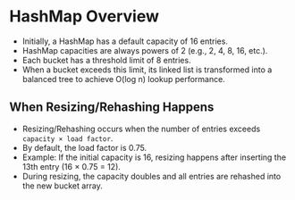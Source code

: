 # HashMap Overview

- Initially, a HashMap has a default capacity of 16 entries.
- HashMap capacities are always powers of 2 (e.g., 2, 4, 8, 16, etc.).
- Each bucket has a threshold limit of 8 entries.
- When a bucket exceeds this limit, its linked list is transformed into a balanced tree to achieve O(log n) lookup performance.

## When Resizing/Rehashing Happens

- Resizing/Rehashing occurs when the number of entries exceeds `capacity × load factor`.
- By default, the load factor is 0.75.
- Example: If the initial capacity is 16, resizing happens after inserting the 13th entry (16 × 0.75 = 12).
- During resizing, the capacity doubles and all entries are rehashed into the new bucket array.